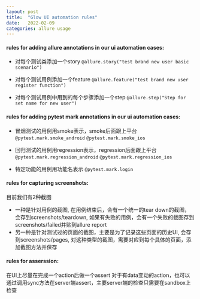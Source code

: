 ```yaml
---
layout: post
title:  "Glow UI automation rules"
date:   2022-02-09 
categories: allure usage
---
```


#### rules for adding allure annotations in our ui automation cases:
- 对每个测试类添加一个story
`@allure.story("test brand new user basic scenario")`

- 对每个测试用例添加一个feature
`@allure.feature("test brand new user register function")`

- 对每个测试用例中用到的每个步骤添加一个step
`@allure.step("Step for set name for new user")`



#### rules for adding pytest mark annotations in our ui automation cases:
- 冒烟测试的用例用smoke表示，smoke后面跟上平台
`@pytest.mark.smoke_android`
`@pytest.mark.smoke_ios`

- 回归测试的用例用regression表示，regression后面跟上平台
`@pytest.mark.regression_android`
`@pytest.mark.regression_ios`

- 特定功能的用例用功能名表示
`@pytest.mark.login`



#### rules for capturing screenshots:
目前我们有2种截图
- 一种是针对用例的截图, 在用例结束后，会有一个统一的tear down的截图，会存到screenshots/teardown, 如果有失败的用例，会有一个失败的截图存到screenshots/failed并贴到allure report
- 另一种是针对测试过的页面的截图，主要是为了记录这些页面的历史UI, 会存到screenshots/pages, 对这种类型的截图，需要对应到每个具体的页面，添加截图方法并保存


#### rules for asserssion:
在UI上尽量在完成一个action后做一个assert
对于有data变动的action，也可以通过调用sync方法在server端assert，主要server端的检查只需要在sandbox上检查




